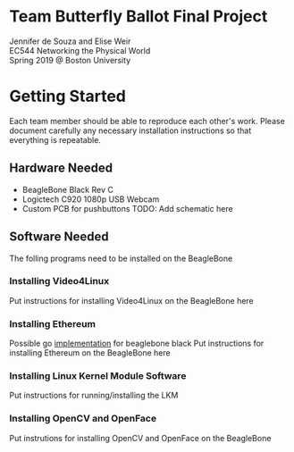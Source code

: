 # Team Butterfly Ballot Final Project
Jennifer de Souza and Elise Weir <br/>
EC544 Networking the Physical World  <br/>
Spring 2019 @ Boston University

# Getting Started 
Each team member should be able to reproduce each other's work. Please document carefully any necessary installation instructions so that everything is repeatable. 
## Hardware Needed
+ BeagleBone Black Rev C
+ Logictech C920 1080p USB Webcam 
+ Custom PCB for pushbuttons 
TODO: Add schematic here
## Software Needed
The folling programs need to be installed on the BeagleBone
### Installing Video4Linux 
Put instructions for installing Video4Linux on the BeagleBone here
### Installing Ethereum
Possible go [implementation](https://github.com/EthEmbedded/BBB-Eth-Install) for beaglebone black 
Put instructions for installing Ethereum on the BeagleBone here
### Installing Linux Kernel Module Software
Put instructions for running/installing the LKM
### Installing OpenCV and OpenFace 
Put instrutions for installing OpenCV and OpenFace on the BeagleBone 

